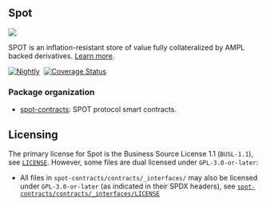 ## Spot

<img src="https://assets.coingecko.com/coins/images/28426/small/SPOT_Logo_200x200_square.png" /> 

SPOT is an inflation-resistant store of value fully collateralized by AMPL backed derivatives. [Learn more](https://docs.ampleforth.org/learn/about-the-spot-perpetual-note).

[![Nightly](https://github.com/ampleforth/spot/actions/workflows/nightly.yml/badge.svg)](https://github.com/ampleforth/spot/actions/workflows/nightly.yml)&nbsp;&nbsp;[![Coverage Status](https://coveralls.io/repos/github/ampleforth/spot/badge.svg?branch=main&t=Qptbxq)](https://coveralls.io/github/ampleforth/spot?branch=main)


### Package organization

* [spot-contracts](./spot-contracts): SPOT protocol smart contracts. 

## Licensing

The primary license for Spot is the Business Source License 1.1 (`BUSL-1.1`), see [`LICENSE`](./LICENSE). However, some files are dual licensed under `GPL-3.0-or-later`:

- All files in `spot-contracts/contracts/_interfaces/` may also be licensed under `GPL-3.0-or-later` (as indicated in their SPDX headers), see [`spot-contracts/contracts/_interfaces/LICENSE`](./spot-contracts/contracts/_interfaces/LICENSE)
